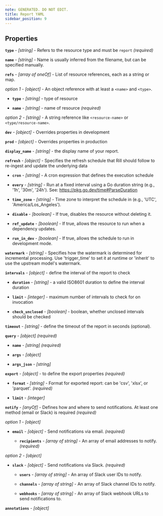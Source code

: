 ```yaml
---
note: GENERATED. DO NOT EDIT.
title: Report YAML
sidebar_position: 9
---
```




## Properties


**`type`**  - _[string]_ - Refers to the resource type and must be `report`  _(required)_

**`name`**  - _[string]_ - Name is usually inferred from the filename, but can be specified manually. 

**`refs`**  - _[array of oneOf]_ - List of resource references, each as a string or map. 

  *option 1* - _[object]_ - An object reference with at least a `<name>` and `<type>`.

  - **`type`**  - _[string]_ - type of resource 

  - **`name`**  - _[string]_ - name of resource  _(required)_

  *option 2* - _[string]_ - A string reference like `<resource-name>` or `<type/resource-name>`.

**`dev`**  - _[object]_ - Overrides properties in development 

**`prod`**  - _[object]_ - Overrides properties in production 

**`display_name`**  - _[string]_ - the display name of your report. 

**`refresh`**  - _[object]_ - Specifies the refresh schedule that Rill should follow to re-ingest and update the underlying data 

  - **`cron`**  - _[string]_ - A cron expression that defines the execution schedule 

  - **`every`**  - _[string]_ - Run at a fixed interval using a Go duration string (e.g., '1h', '30m', '24h'). See: https://pkg.go.dev/time#ParseDuration 

  - **`time_zone`**  - _[string]_ - Time zone to interpret the schedule in (e.g., 'UTC', 'America/Los_Angeles'). 

  - **`disable`**  - _[boolean]_ - If true, disables the resource without deleting it. 

  - **`ref_update`**  - _[boolean]_ - If true, allows the resource to run when a dependency updates. 

  - **`run_in_dev`**  - _[boolean]_ - If true, allows the schedule to run in development mode. 

**`watermark`**  - _[string]_ - Specifies how the watermark is determined for incremental processing.
Use 'trigger_time' to set it at runtime or 'inherit' to use the upstream model's watermark. 

**`intervals`**  - _[object]_ - define the interval of the report to check 

  - **`duration`**  - _[string]_ - a valid ISO8601 duration to define the interval duration 

  - **`limit`**  - _[integer]_ - maximum number of intervals to check for on invocation 

  - **`check_unclosed`**  - _[boolean]_ - boolean, whether unclosed intervals should be checked 

**`timeout`**  - _[string]_ - define the timeout of the report in seconds (optional). 

**`query`**  - _[object]_   _(required)_

  - **`name`**  - _[string]_   _(required)_

  - **`args`**  - _[object]_  

  - **`args_json`**  - _[string]_  

**`export`**  - _[object]_ - to define the export properties  _(required)_

  - **`format`**  - _[string]_ - Format for exported report: can be 'csv', 'xlsx', or 'parquet'.  _(required)_

  - **`limit`**  - _[integer]_  

**`notify`**  - _[anyOf]_ - Defines how and where to send notifications. At least one method (email or Slack) is required  _(required)_

  *option 1* - _[object]_ 

  - **`email`**  - _[object]_ - Send notifications via email.  _(required)_

    - **`recipients`**  - _[array of string]_ - An array of email addresses to notify.  _(required)_

  *option 2* - _[object]_ 

  - **`slack`**  - _[object]_ - Send notifications via Slack.  _(required)_

    - **`users`**  - _[array of string]_ - An array of Slack user IDs to notify. 

    - **`channels`**  - _[array of string]_ - An array of Slack channel IDs to notify. 

    - **`webhooks`**  - _[array of string]_ - An array of Slack webhook URLs to send notifications to. 

**`annotations`**  - _[object]_  